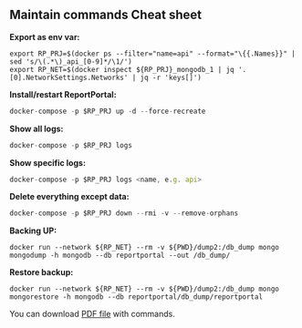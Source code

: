 ## Maintain commands Cheat sheet
**Export as env var:** 

```
export RP_PRJ=$(docker ps --filter="name=api" --format="\{{.Names}}" | sed 's/\(.*\)_api_[0-9]*/\1/')
export RP_NET=$(docker inspect ${RP_PRJ}_mongodb_1 | jq '.[0].NetworkSettings.Networks' | jq -r 'keys[]')
```

**Install/restart ReportPortal:** 

```javascript
docker-compose -p $RP_PRJ up -d --force-recreate
```

**Show all logs:** 

```javascript
docker-compose -p $RP_PRJ logs
```

**Show specific logs:** 

```javascript
docker-compose -p $RP_PRJ logs <name, e.g. api>
```

**Delete everything except data:** 

```javascript
docker-compose -p $RP_PRJ down --rmi -v --remove-orphans
```

**Backing UP:** 

```
docker run --network ${RP_NET} --rm -v ${PWD}/dump2:/db_dump mongo  mongodump -h mongodb --db reportportal --out /db_dump/
```

**Restore backup:** 

```
docker run --network ${RP_NET} --rm -v ${PWD}/dump2:/db_dump mongo  mongorestore -h mongodb --db reportportal/db_dump/reportportal
```

You can download [PDF file](/documentation/resources/CheatSheet.pdf) with commands.

